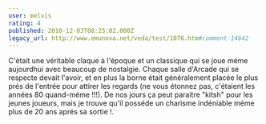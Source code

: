 ```yaml
---
user: melvis
rating: 4
published: 2010-12-03T08:25:02.000Z
legacy_url: http://www.emunova.net/veda/test/1076.htm#comment-14642
---
```

C'était une véritable claque à l'époque et un classique qui se joue méme aujourdhui avec beaucoup de nostalgie.
Chaque salle d'Arcade qui se respecte devait l'avoir, et en plus la borne était généralement placée le plus prés de l'entrée pour attirer les regards (ne vous étonnez pas, c'étaient les années 80 quand-méme !!!).
De nos jours ça peut paraitre "kitsh" pour les jeunes joueurs, mais je trouve qu'il posséde un charisme indéniable méme plus de 20 ans aprés sa sortie !.